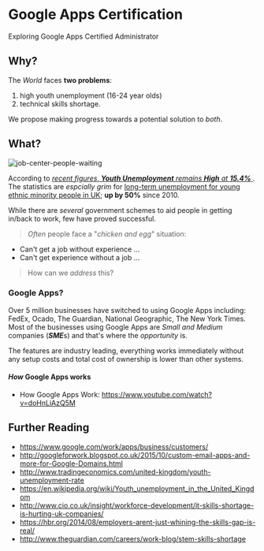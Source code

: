 

# Google Apps Certification

Exploring Google Apps Certified Administrator

## Why?

The *World* faces **two problems**:
1. high youth unemployment (16-24 year olds)
2. technical skills shortage.  

We propose making progress towards a potential solution to *both*.

## What?

![job-center-people-waiting](https://cloud.githubusercontent.com/assets/194400/10373918/3610fe5a-6de8-11e5-98f1-40b6da171bf9.jpg)

According to [*recent figures*, ***Youth Unemployment*** *remains* ***High*** *at* ***15.4%*** ](http://www.theguardian.com/society/2015/feb/22/youth-unemployment-jobless-figure).
The statistics are *espcially grim* for [long-term unemployment for young ethnic minority people in
UK](http://www.theguardian.com/society/2015/mar/10/50-rise-in-long-term-unemployed-youngsters-from-uk-ethnic-minorities); **up by 50%** since 2010.

While there are *several* government schemes to aid people in
getting in/back to work, few have proved successful.  

> *Often* people face a "*chicken and egg*" situation:
+ Can't get a job without experience ...
+ Can't get experience without a job ...  
> How can we *address* this?

### Google Apps?

Over 5 million businesses have switched to using Google Apps including:
FedEx, Ocado, The Guardian, National Geographic, The New York Times.
Most of the businesses using Google Apps are *Small and Medium* companies (***SME***s) and that's where the *opportunity* is.

The features are industry leading, everything works immediately without
any setup costs and total cost of ownership is lower than other systems.

#### *How* Google Apps works

+ How Google Apps Work: https://www.youtube.com/watch?v=doHnLiAzQ5M


## Further Reading

+ https://www.google.com/work/apps/business/customers/
+ http://googleforwork.blogspot.co.uk/2015/10/custom-email-apps-and-more-for-Google-Domains.html
+ http://www.tradingeconomics.com/united-kingdom/youth-unemployment-rate
+ https://en.wikipedia.org/wiki/Youth_unemployment_in_the_United_Kingdom
+ http://www.cio.co.uk/insight/workforce-development/it-skills-shortage-is-hurting-uk-companies/
+ https://hbr.org/2014/08/employers-arent-just-whining-the-skills-gap-is-real/
+ http://www.theguardian.com/careers/work-blog/stem-skills-shortage
